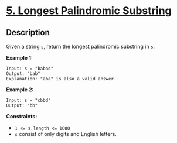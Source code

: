 # [5. Longest Palindromic Substring](https://leetcode.com/problems/longest-palindromic-substring/)

## Description
Given a string `s`, return the longest palindromic substring in `s`.

**Example 1:**
```
Input: s = "babad"
Output: "bab"
Explanation: "aba" is also a valid answer.
```

**Example 2:**
```
Input: s = "cbbd"
Output: "bb"
```

**Constraints:**
- `1 <= s.length <= 1000`
- `s` consist of only digits and English letters.
